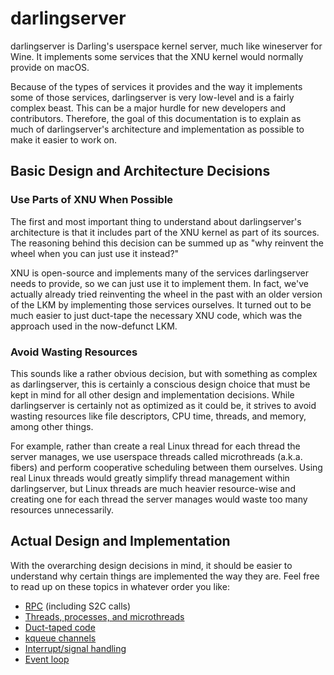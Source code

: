 # darlingserver

darlingserver is Darling's userspace kernel server, much like wineserver for Wine.
It implements some services that the XNU kernel would normally provide on macOS.

Because of the types of services it provides and the way it implements some of those services,
darlingserver is very low-level and is a fairly complex beast. This can be a major hurdle for new
developers and contributors. Therefore, the goal of this documentation is to explain as much of darlingserver's
architecture and implementation as possible to make it easier to work on.

## Basic Design and Architecture Decisions

### Use Parts of XNU When Possible

The first and most important thing to understand about darlingserver's architecture is that it includes part of the XNU kernel as part of its sources.
The reasoning behind this decision can be summed up as "why reinvent the wheel when you can just use it instead?"

XNU is open-source and implements many of the services darlingserver needs to provide, so we can just use it to implement them.
In fact, we've actually already tried reinventing the wheel in the past with an older version of the LKM by implementing those services
ourselves. It turned out to be much easier to just duct-tape the necessary XNU code, which was the approach used in the now-defunct LKM.

### Avoid Wasting Resources

This sounds like a rather obvious decision, but with something as complex as darlingserver,
this is certainly a conscious design choice that must be kept in mind for all other design and implementation decisions.
While darlingserver is certainly not as optimized as it could be, it strives to avoid wasting resources like file descriptors, CPU time, threads, and memory, among other things.

For example, rather than create a real Linux thread for each thread the server manages, we use userspace threads called microthreads (a.k.a. fibers) and perform cooperative
scheduling between them ourselves. Using real Linux threads would greatly simplify thread management within darlingserver, but Linux threads are much heavier resource-wise
and creating one for each thread the server manages would waste too many resources unnecessarily.

## Actual Design and Implementation

With the overarching design decisions in mind, it should be easier to understand why certain things
are implemented the way they are. Feel free to read up on these topics in whatever order you like:

  * [RPC](rpc.md) (including S2C calls)
  * [Threads, processes, and microthreads](threads-and-friends.md)
  * [Duct-taped code](duct-tape.md)
  * [kqueue channels](kqchannels.md)
  * [Interrupt/signal handling](interrupts.md)
  * [Event loop](event-loop.md)
